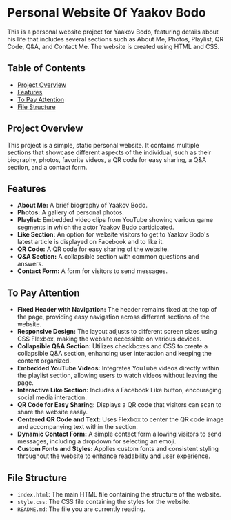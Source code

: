 # Personal Website Of Yaakov Bodo

This is a personal website project for Yaakov Bodo, featuring details about his life that includes several sections such as About Me, Photos, Playlist, QR Code, Q&A, and Contact Me. The website is created using HTML and CSS.

## Table of Contents

- [Project Overview](#project-overview)
- [Features](#features)
- [To Pay Attention](#To-pay-attention)
- [File Structure](#file-structure)

## Project Overview

This project is a simple, static personal website. It contains multiple sections that showcase different aspects of the individual, such as their biography, photos, favorite videos, a QR code for easy sharing, a Q&A section, and a contact form.

## Features

- **About Me:** A brief biography of Yaakov Bodo.
- **Photos:** A gallery of personal photos.
- **Playlist:** Embedded video clips from YouTube showing various game segments in which the actor Yaakov Budo participated.
- **Like Section:** An option for website visitors to get to Yaakov Bodo's latest article is displayed on Facebook and to like it.
- **QR Code:** A QR code for easy sharing of the website.
- **Q&A Section:** A collapsible section with common questions and answers.
- **Contact Form:** A form for visitors to send messages.

## To Pay Attention
- **Fixed Header with Navigation:** The header remains fixed at the top of the page, providing easy navigation across different sections of the website.
- **Responsive Design:** The layout adjusts to different screen sizes using CSS Flexbox, making the website accessible on various devices.
- **Collapsible Q&A Section:** Utilizes checkboxes and CSS to create a collapsible Q&A section, enhancing user interaction and keeping the content organized.
- **Embedded YouTube Videos:** Integrates YouTube videos directly within the playlist section, allowing users to watch videos without leaving the page.
- **Interactive Like Section:** Includes a Facebook Like button, encouraging social media interaction.
- **QR Code for Easy Sharing:** Displays a QR code that visitors can scan to share the website easily.
- **Centered QR Code and Text:** Uses Flexbox to center the QR code image and accompanying text within the section.
- **Dynamic Contact Form:** A simple contact form allowing visitors to send messages, including a dropdown for selecting an emoji.
- **Custom Fonts and Styles:** Applies custom fonts and consistent styling throughout the website to enhance readability and user experience.

## File Structure

- `index.html`: The main HTML file containing the structure of the website.
- `style.css`: The CSS file containing the styles for the website.
- `README.md`: The file you are currently reading.

